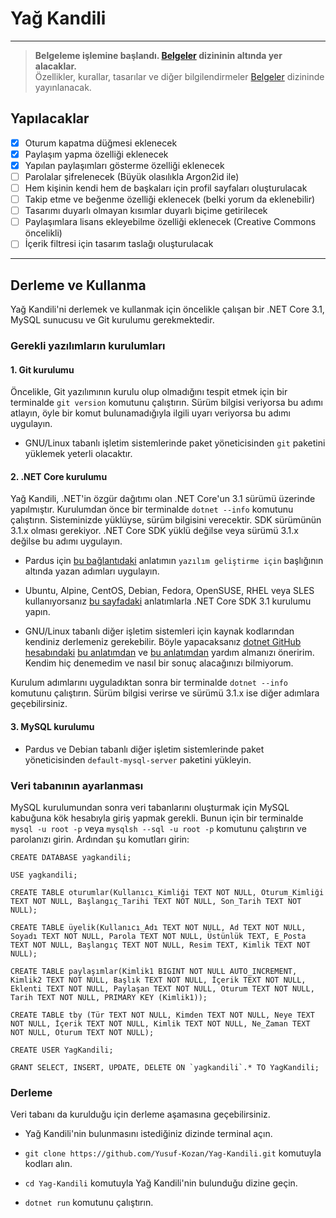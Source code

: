 # Yağ Kandili
---

>**Belgeleme işlemine başlandı. [Belgeler](./Belgeler) dizininin altında yer alacaklar.**  
Özellikler, kurallar, tasarılar ve diğer bilgilendirmeler [Belgeler](./Belgeler) dizininde yayınlanacak.

## Yapılacaklar
- [x] Oturum kapatma düğmesi eklenecek
- [x] Paylaşım yapma özelliği eklenecek
- [x] Yapılan paylaşımları gösterme özelliği eklenecek
- [ ] Parolalar şifrelenecek (Büyük olasılıkla Argon2id ile)
- [ ] Hem kişinin kendi hem de başkaları için profil sayfaları oluşturulacak
- [ ] Takip etme ve beğenme özelliği eklenecek (belki yorum da eklenebilir)
- [ ] Tasarımı duyarlı olmayan kısımlar duyarlı biçime getirilecek
- [ ] Paylaşımlara lisans ekleyebilme özelliği eklenecek (Creative Commons öncelikli)
- [ ] İçerik filtresi için tasarım taslağı oluşturulacak
---
## Derleme ve Kullanma
Yağ Kandili'ni derlemek ve kullanmak için öncelikle çalışan bir .NET Core 3.1, MySQL sunucusu ve Git kurulumu gerekmektedir.

### Gerekli yazılımların kurulumları
#### 1. Git kurulumu
Öncelikle, Git yazılımının kurulu olup olmadığını tespit etmek için bir terminalde `git version` komutunu çalıştırın. Sürüm bilgisi veriyorsa bu adımı atlayın, öyle bir komut bulunamadığıyla ilgili uyarı veriyorsa bu adımı uygulayın.

* GNU/Linux tabanlı işletim sistemlerinde paket yöneticisinden `git` paketini yüklemek yeterli olacaktır.

#### 2. .NET Core kurulumu
Yağ Kandili, .NET'in özgür dağıtımı olan .NET Core'un 3.1 sürümü üzerinde yapılmıştır.
Kurulumdan önce bir terminalde `dotnet --info` komutunu çalıştırın. Sisteminizde yüklüyse, sürüm bilgisini verecektir. SDK sürümünün 3.1.x olması gerekiyor. .NET Core SDK yüklü değilse veya sürümü 3.1.x değilse bu adımı uygulayın.

* Pardus için [bu bağlantıdaki](https://forum.pardus.org.tr/t/pardus-ile-c-kullanmak/15804) anlatımın `yazılım geliştirme için` başlığının altında yazan adımları uygulayın.

* Ubuntu, Alpine, CentOS, Debian, Fedora, OpenSUSE, RHEL veya SLES kullanıyorsanız [bu sayfadaki](https://docs.microsoft.com/tr-tr/dotnet/core/install/linux) anlatımlarla .NET Core SDK 3.1 kurulumu yapın.
* GNU/Linux tabanlı diğer işletim sistemleri için kaynak kodlarından kendiniz derlemeniz gerekebilir. Böyle yapacaksanız [dotnet GitHub hesabındaki](https://github.com/dotnet) [bu anlatımdan](https://github.com/dotnet/aspnetcore/blob/master/docs/BuildFromSource.md) ve [bu anlatımdan](https://github.com/dotnet/source-build) yardım almanızı öneririm. Kendim hiç denemedim ve nasıl bir sonuç alacağınızı bilmiyorum.

Kurulum adımlarını uyguladıktan sonra bir terminalde `dotnet --info` komutunu çalıştırın. Sürüm bilgisi verirse ve sürümü 3.1.x ise diğer adımlara geçebilirsiniz.

#### 3. MySQL kurulumu
* Pardus ve Debian tabanlı diğer işletim sistemlerinde paket yöneticisinden `default-mysql-server` paketini yükleyin.


### Veri tabanının ayarlanması
MySQL kurulumundan sonra veri tabanlarını oluşturmak için MySQL kabuğuna kök hesabıyla giriş yapmak gerekli. Bunun için bir terminalde `mysql -u root -p` veya `mysqlsh --sql -u root -p` komutunu çalıştırın ve parolanızı girin. Ardından şu komutları girin:
```
CREATE DATABASE yagkandili;

USE yagkandili;

CREATE TABLE oturumlar(Kullanıcı_Kimliği TEXT NOT NULL, Oturum_Kimliği TEXT NOT NULL, Başlangıç_Tarihi TEXT NOT NULL, Son_Tarih TEXT NOT NULL);

CREATE TABLE üyelik(Kullanıcı_Adı TEXT NOT NULL, Ad TEXT NOT NULL, Soyadı TEXT NOT NULL, Parola TEXT NOT NULL, Üstünlük TEXT, E_Posta TEXT NOT NULL, Başlangıç TEXT NOT NULL, Resim TEXT, Kimlik TEXT NOT NULL);

CREATE TABLE paylaşımlar(Kimlik1 BIGINT NOT NULL AUTO_INCREMENT, Kimlik2 TEXT NOT NULL, Başlık TEXT NOT NULL, İçerik TEXT NOT NULL, Eklenti TEXT NOT NULL, Paylaşan TEXT NOT NULL, Oturum TEXT NOT NULL, Tarih TEXT NOT NULL, PRIMARY KEY (Kimlik1));

CREATE TABLE tby (Tür TEXT NOT NULL, Kimden TEXT NOT NULL, Neye TEXT NOT NULL, İçerik TEXT NOT NULL, Kimlik TEXT NOT NULL, Ne_Zaman TEXT NOT NULL, Oturum TEXT NOT NULL);

CREATE USER YagKandili;

GRANT SELECT, INSERT, UPDATE, DELETE ON `yagkandili`.* TO YagKandili;
```

### Derleme
Veri tabanı da kurulduğu için derleme aşamasına geçebilirsiniz.
* Yağ Kandili'nin bulunmasını istediğiniz dizinde terminal açın.

* `git clone https://github.com/Yusuf-Kozan/Yag-Kandili.git` komutuyla kodları alın.
* `cd Yag-Kandili` komutuyla Yağ Kandili'nin bulunduğu dizine geçin.
* `dotnet run` komutunu çalıştırın.